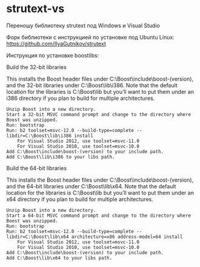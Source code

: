 # strutext-vs
Переношу библиотеку strutext под Windows и Visual Studio

Форк библиотеки с инструкцией по установке под Ubuntu Linux: https://github.com/IlyaGutnikov/strutext

Инструкция по установке boostlibs:

Build the 32-bit libraries

This installs the Boost header files under C:\Boost\include\boost-(version), and the 32-bit libraries under C:\Boost\lib\i386. Note that the default location for the libraries is C:\Boost\lib but you’ll want to put them under an i386 directory if you plan to build for multiple architectures.

    Unzip Boost into a new directory.
    Start a 32-bit MSVC command prompt and change to the directory where Boost was unzipped.
    Run: bootstrap
    Run: b2 toolset=msvc-12.0 --build-type=complete --libdir=C:\Boost\lib\i386 install
        For Visual Studio 2012, use toolset=msvc-11.0
        For Visual Studio 2010, use toolset=msvc-10.0
    Add C:\Boost\include\boost-(version) to your include path.
    Add C:\Boost\lib\i386 to your libs path.

Build the 64-bit libraries

This installs the Boost header files under C:\Boost\include\boost-(version), and the 64-bit libraries under C:\Boost\lib\x64. Note that the default location for the libraries is C:\Boost\lib but you’ll want to put them under an x64 directory if you plan to build for multiple architectures.

    Unzip Boost into a new directory.
    Start a 64-bit MSVC command prompt and change to the directory where Boost was unzipped.
    Run: bootstrap
    Run: b2 toolset=msvc-12.0 --build-type=complete --libdir=C:\Boost\lib\x64 architecture=x86 address-model=64 install
        For Visual Studio 2012, use toolset=msvc-11.0
        For Visual Studio 2010, use toolset=msvc-10.0
    Add C:\Boost\include\boost-(version) to your include path.
    Add C:\Boost\lib\x64 to your libs path.

